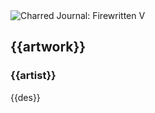 <div class="artwork-of-the-day">
  <div class="container">
    <div class="img-wrapper">
      <img
        src="{{img}}"
        alt="Charred Journal: Firewritten V" />
    </div>
    <div class="artwork-detail">
      <div class="artwork-origin"> 
        <h2 class="artwork-name">{{artwork}}</h2>
        <h3 class="artist">
          {{artist}}
        </h3>
      </div>
      <p class="description">
        {{des}}
      </p>
    </div>
  </div>

</div>
